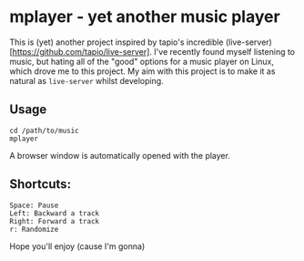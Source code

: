 # mplayer - yet another music player
This is (yet) another project inspired by tapio's incredible (live-server)[https://github.com/tapio/live-server]. I've recently found myself listening to music, but hating all of the "good" options for a music player on Linux, which drove me to this project. My aim with this project is to make it as natural as `live-server` whilst developing.

## Usage
	cd /path/to/music
	mplayer

A browser window is automatically opened with the player. 

## Shortcuts:
	Space: Pause
	Left: Backward a track
	Right: Forward a track
	r: Randomize

Hope you'll enjoy (cause I'm gonna)
